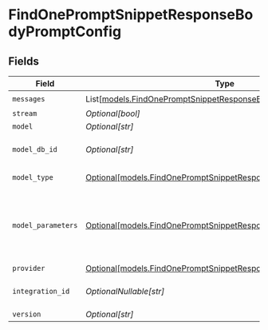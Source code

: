 # FindOnePromptSnippetResponseBodyPromptConfig


## Fields

| Field                                                                                                                            | Type                                                                                                                             | Required                                                                                                                         | Description                                                                                                                      |
| -------------------------------------------------------------------------------------------------------------------------------- | -------------------------------------------------------------------------------------------------------------------------------- | -------------------------------------------------------------------------------------------------------------------------------- | -------------------------------------------------------------------------------------------------------------------------------- |
| `messages`                                                                                                                       | List[[models.FindOnePromptSnippetResponseBodyMessages](../models/findonepromptsnippetresponsebodymessages.md)]                   | :heavy_check_mark:                                                                                                               | N/A                                                                                                                              |
| `stream`                                                                                                                         | *Optional[bool]*                                                                                                                 | :heavy_minus_sign:                                                                                                               | N/A                                                                                                                              |
| `model`                                                                                                                          | *Optional[str]*                                                                                                                  | :heavy_minus_sign:                                                                                                               | N/A                                                                                                                              |
| `model_db_id`                                                                                                                    | *Optional[str]*                                                                                                                  | :heavy_minus_sign:                                                                                                               | The id of the resource                                                                                                           |
| `model_type`                                                                                                                     | [Optional[models.FindOnePromptSnippetResponseBodyModelType]](../models/findonepromptsnippetresponsebodymodeltype.md)             | :heavy_minus_sign:                                                                                                               | The type of the model                                                                                                            |
| `model_parameters`                                                                                                               | [Optional[models.FindOnePromptSnippetResponseBodyModelParameters]](../models/findonepromptsnippetresponsebodymodelparameters.md) | :heavy_minus_sign:                                                                                                               | Model Parameters: Not all parameters apply to every model                                                                        |
| `provider`                                                                                                                       | [Optional[models.FindOnePromptSnippetResponseBodyProvider]](../models/findonepromptsnippetresponsebodyprovider.md)               | :heavy_minus_sign:                                                                                                               | N/A                                                                                                                              |
| `integration_id`                                                                                                                 | *OptionalNullable[str]*                                                                                                          | :heavy_minus_sign:                                                                                                               | The id of the resource                                                                                                           |
| `version`                                                                                                                        | *Optional[str]*                                                                                                                  | :heavy_minus_sign:                                                                                                               | N/A                                                                                                                              |